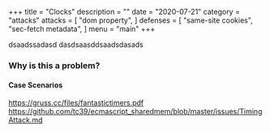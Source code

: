 +++
title = "Clocks"
description = ""
date = "2020-07-21"
category = "attacks"
attacks = [
    "dom property",
]
defenses = [
    "same-site cookies",
    "sec-fetch metadata",
]
menu = "main"
+++


dsaadssadasd
dasdsaasddsaadsdasads
### Why is this a problem?



#### Case Scenarios

https://gruss.cc/files/fantastictimers.pdf
https://github.com/tc39/ecmascript_sharedmem/blob/master/issues/TimingAttack.md